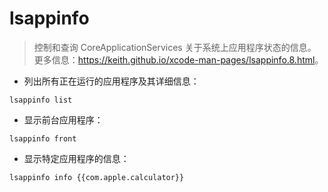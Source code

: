 # lsappinfo

> 控制和查询 CoreApplicationServices 关于系统上应用程序状态的信息。
> 更多信息：<https://keith.github.io/xcode-man-pages/lsappinfo.8.html>。

- 列出所有正在运行的应用程序及其详细信息：

`lsappinfo list`

- 显示前台应用程序：

`lsappinfo front`

- 显示特定应用程序的信息：

`lsappinfo info {{com.apple.calculator}}`